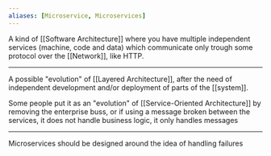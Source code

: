 ```yaml
---
aliases: [Microservice, Microservices]
---
```


A kind of [[Software Architecture]] where you have multiple independent services (machine, code and data) which communicate only trough some protocol over the [[Network]], like HTTP.

---

A possible "evolution" of [[Layered Architecture]], after the need of independent development and/or deployment of parts of the [[system]].

Some people put it as an "evolution" of [[Service-Oriented Architecture]] by removing the enterprise buss, or if using a message broken between the services, it does not handle business logic, it only handles messages

---

Microservices should be designed around the idea of handling failures